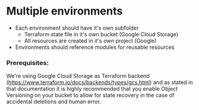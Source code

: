 # Multiple environments

- Each environment should have it's own subfolder
    * Terraform state file in it's own bucket (Google Cloud Storage)
    * All resources are created in it's own project (Google)
- Environments should reference modules for reusable resources

### Prerequisites:
We're using Google Cloud Storage as Terraform backend (https://www.terraform.io/docs/backends/types/gcs.html) and as stated in that documentation it is highly recommended that you enable Object Versioning on your bucket to allow for state recovery in the case of accidental deletions and human error.

